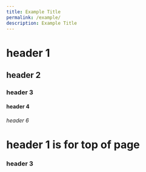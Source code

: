 ```yaml
---
title: Example Title
permalink: /example/
description: Example Title
---
```

# header 1
## header 2
### header 3
#### header 4

###### header 6


# header 1 is for top of page
### header 3


